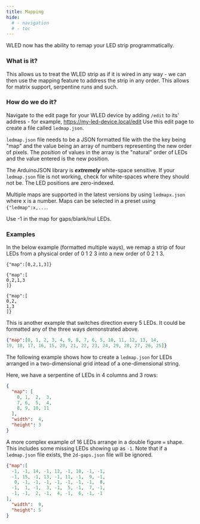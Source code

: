 ```yaml
---
title: Mapping
hide:
  # - navigation
  # - toc
---
```


WLED now has the ability to remap your LED strip programmatically.

### What is it?
This allows us to treat the WLED strip as if it is wired in any way - we can then use the mapping feature to address the strip in any order. This allows for matrix support, serpentine runs and such.

### How do we do it?

Navigate to the edit page for your WLED device by adding `/edit` to its' address - for example, https://my-led-device.local/edit
Use this edit page to create a file called `ledmap.json`.

`ledmap.json` file needs to be a JSON formatted file with the the key being "map" and the value being an array of numbers representing the new order of pixels. The _position_ of values in the array is the "natural" order of LEDs and the value entered is the new position.
  
The ArduinoJSON library is *****extremely***** white-space sensitive.
If your `ledmap.json` file is not working, check for white-spaces where they should not be. The LED positions are zero-indexed.

Multiple maps are supported in the latest versions by using `ledmapx.json` where x is a number. Maps can be selected in a preset using `{"ledmap":x,...`.

Use -1 in the map for gaps/blank/nul LEDs.

### Examples 
In the below example (formatted multiple ways), we remap a strip of four LEDs from a physical order of 0 1 2 3 into a new order of 0 2 1 3.

    {"map":[0,2,1,3]}

    {"map":[
    0,2,1,3
    ]}

    {"map":[
    0,2,
    1,3
    ]}


This is another example that switches direction every 5 LEDs.
It could be formatted any of the three ways demonstrated above.
  
```json
{"map":[0, 1, 2, 3, 4, 9, 8, 7, 6, 5, 10, 11, 12, 13, 14,
19, 18, 17, 16, 15, 20, 21, 22, 23, 24, 29, 28, 27, 26, 25]}
```

The following example shows how to create a `ledmap.json` for LEDs arranged in a two-dimensional grid intead of a one-dimensional string.

Here, we have a serpentine of LEDs in 4 columns and 3 rows:
```json
{
  "map": [
    0, 1,  2,  3,
    7, 6,  5,  4,
    8, 9, 10, 11
  ],
  "width":  4,
  "height": 3
}
```

A more complex example of 16 LEDs arrange in a double figure `∞` shape. This includes some missing LEDs showing up as `-1`.
Note that if a `ledmap.json` file exists, the `2d-gaps.json` file will be ignored.
```json
{"map":[
  -1, -1, 14, -1, 12, -1, 10, -1, -1,
  -1, 15, -1, 13, -1, 11, -1,  9, -1,
   0, -1, -1, -1, -1, -1, -1, -1,  8,
  -1,  1, -1,  3, -1,  5, -1,  7, -1,
  -1, -1,  2, -1,  4, -1,  6, -1, -1
],
  "width":  9,
  "height": 5
}

```